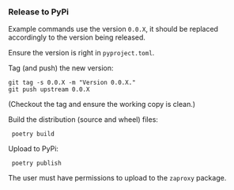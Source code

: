 ### Release to PyPi

Example commands use the version `0.0.X`, it should be replaced accordingly to the version being released.

Ensure the version is right in `pyproject.toml`.

Tag (and push) the new version:

    git tag -s 0.0.X -m "Version 0.0.X."
    git push upstream 0.0.X

(Checkout the tag and ensure the working copy is clean.)

Build the distribution (source and wheel) files:

     poetry build

Upload to PyPi:

     poetry publish

The user must have permissions to upload to the `zaproxy` package.
